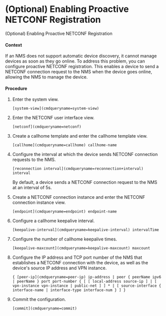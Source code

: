 (Optional) Enabling Proactive NETCONF Registration
==================================================

(Optional) Enabling Proactive NETCONF Registration

#### Context

If an NMS does not support automatic device discovery, it cannot manage devices as soon as they go online. To address this problem, you can configure proactive NETCONF registration. This enables a device to send a NETCONF connection request to the NMS when the device goes online, allowing the NMS to manage the device.


#### Procedure

1. Enter the system view.
   
   
   ```
   [system-view](cmdqueryname=system-view)
   ```
2. Enter the NETCONF user interface view.
   
   
   ```
   [netconf](cmdqueryname=netconf)
   ```
3. Create a callhome template and enter the callhome template view.
   
   
   ```
   [callhome](cmdqueryname=callhome) callhome-name
   ```
4. Configure the interval at which the device sends NETCONF connection requests to the NMS.
   
   
   ```
   [reconnection interval](cmdqueryname=reconnection+interval) interval
   ```
   
   By default, a device sends a NETCONF connection request to the NMS at an interval of 5s.
5. Create a NETCONF connection instance and enter the NETCONF connection instance view.
   
   
   ```
   [endpoint](cmdqueryname=endpoint) endpoint-name
   ```
6. Configure a callhome keepalive interval.
   
   
   ```
   [keepalive-interval](cmdqueryname=keepalive-interval) intervalTime
   ```
7. Configure the number of callhome keepalive times.
   
   
   ```
   [keepalive-maxcount](cmdqueryname=keepalive-maxcount) maxcount
   ```
8. Configure the IP address and TCP port number of the NMS that establishes a NETCONF connection with the device, as well as the device's source IP address and VPN instance.
   
   
   ```
   { [peer-ip](cmdqueryname=peer-ip) ip-address | peer { peerName ipv6 | peerName } port port-number { [ [ local-address source-ip ] | [ vpn-instance vpn-instance | public-net ] ] * | [ source-interface { interface-name | interface-type interface-num } ] }
   ```
9. Commit the configuration.
   
   
   ```
   [commit](cmdqueryname=commit)
   ```
